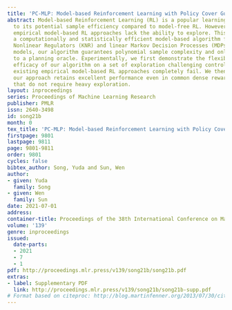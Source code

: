 ```yaml
---
title: 'PC-MLP: Model-based Reinforcement Learning with Policy Cover Guided Exploration'
abstract: Model-based Reinforcement Learning (RL) is a popular learning paradigm due
  to its potential sample efficiency compared to model-free RL. However, existing
  empirical model-based RL approaches lack the ability to explore. This work studies
  a computationally and statistically efficient model-based algorithm for both Kernelized
  Nonlinear Regulators (KNR) and linear Markov Decision Processes (MDPs). For both
  models, our algorithm guarantees polynomial sample complexity and only uses access
  to a planning oracle. Experimentally, we first demonstrate the flexibility and the
  efficacy of our algorithm on a set of exploration challenging control tasks where
  existing empirical model-based RL approaches completely fail. We then show that
  our approach retains excellent performance even in common dense reward control benchmarks
  that do not require heavy exploration.
layout: inproceedings
series: Proceedings of Machine Learning Research
publisher: PMLR
issn: 2640-3498
id: song21b
month: 0
tex_title: 'PC-MLP: Model-based Reinforcement Learning with Policy Cover Guided Exploration'
firstpage: 9801
lastpage: 9811
page: 9801-9811
order: 9801
cycles: false
bibtex_author: Song, Yuda and Sun, Wen
author:
- given: Yuda
  family: Song
- given: Wen
  family: Sun
date: 2021-07-01
address:
container-title: Proceedings of the 38th International Conference on Machine Learning
volume: '139'
genre: inproceedings
issued:
  date-parts:
  - 2021
  - 7
  - 1
pdf: http://proceedings.mlr.press/v139/song21b/song21b.pdf
extras:
- label: Supplementary PDF
  link: http://proceedings.mlr.press/v139/song21b/song21b-supp.pdf
# Format based on citeproc: http://blog.martinfenner.org/2013/07/30/citeproc-yaml-for-bibliographies/
---
```

